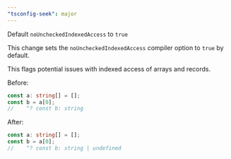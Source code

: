 ```yaml
---
"tsconfig-seek": major
---
```


Default `noUncheckedIndexedAccess` to `true`

This change sets the `noUncheckedIndexedAccess` compiler option to `true` by default.

This flags potential issues with indexed access of arrays and records.

Before:

```ts
const a: string[] = [];
const b = a[0];
//    ^? const b: string
```

After:

```ts
const a: string[] = [];
const b = a[0];
//    ^? const b: string | undefined
```
